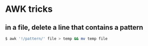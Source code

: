 # AWK tricks

## in a file, delete a line that contains a pattern

```sh
$ awk '!/pattern/' file > temp && mv temp file
```
